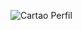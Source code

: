 ![Cartao Perfil](https://user-images.githubusercontent.com/97848474/191626511-7df1cc87-fb4e-434d-a36b-9a23ea80b26b.gif)
